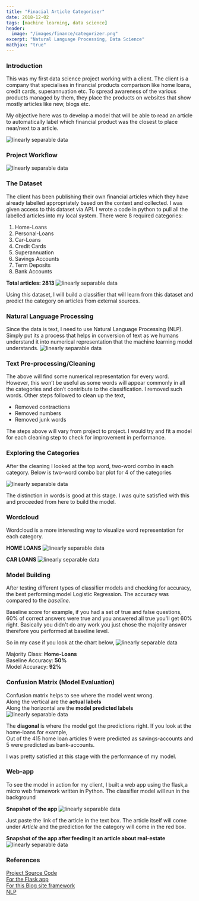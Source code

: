 ```yaml
---
title: "Finacial Article Categoriser"
date: 2018-12-02
tags: [machine learning, data science]
header:
  image: "/images/finance/categorizer.png"
excerpt: "Natural Language Processing, Data Science"
mathjax: "true"
---
```


### Introduction
This was my first data science project working with a client. The client is a company that specialises in financial products comparison like home loans, credit cards, superannuation etc.  To spread awareness of the various products managed by them, they place the products on websites that show mostly articles like new, blogs etc.

My objective here was to develop a model that will be able to read an article to automatically label which financial product was the closest to place near/next to a article.

<img src="{{ site.url }}{{ site.baseurl }}/images/finance/model-work.png" alt="linearly separable data">

### Project Workflow

<img src="{{ site.url }}{{ site.baseurl }}/images/finance/project-worflow.png" alt="linearly separable data">

### The Dataset
The client has been publishing their own financial articles which they have already labelled appropriately based on the context and collected. I was given access to this dataset via API. I wrote a code in python to pull all the labelled articles into my local system.
There were 8 required categories:

1.	Home-Loans
2.	Personal-Loans
3.	Car-Loans
4.	Credit Cards
5.	Superannuation
6.	Savings Accounts
7.	Term Deposits
8.	Bank Accounts

**Total articles: 2813**
<img src="{{ site.url }}{{ site.baseurl }}/images/finance/article-distribution.png" alt="linearly separable data">

Using this dataset, I will build a classifier that will learn from this dataset and predict the category on articles from external sources.

### Natural Language Processing
Since the data is text, I need to use Natural Language Processing (NLP). Simply put its a process that helps in conversion of text as we humans understand it into numerical representation that the machine learning model understands.
<img src="{{ site.url }}{{ site.baseurl }}/images/finance/nlp.png" alt="linearly separable data">

### Text Pre-processing/Cleaning
The above will find some numerical representation for every word. However, this won’t be useful as some words will appear commonly in all the categories and don’t contribute to the classification. I removed such words. Other steps followed to clean up the text,
* Removed contractions
* Removed numbers
* Removed junk words

The steps above will vary from project to project. I would try and fit a model for each cleaning step to check for improvement in performance.

### Exploring the Categories 
After the cleaning I looked at the top word, two-word combo in each category. Below is two-word combo bar plot for 4 of the categories

<img src="{{ site.url }}{{ site.baseurl }}/images/finance/words-bar.png" alt="linearly separable data">

The distinction in words is good at this stage. I was quite satisfied with this and proceeded from here to build the model.

### Wordcloud
Wordcloud is a more interesting way to visualize word representation for each category.

**HOME LOANS**
<img src="{{ site.url }}{{ site.baseurl }}/images/finance/house.png" alt="linearly separable data">

**CAR LOANS**
<img src="{{ site.url }}{{ site.baseurl }}/images/finance/car3.png" alt="linearly separable data">

### Model Building
After testing different types of classifier models and checking for accuracy, the best performing model Logistic Regression. The accuracy was compared to the *baseline*.

Baseline score for example, if you had a set of true and false questions, 60% of correct answers were true and you answered all true you'll get 60% right. Basically you didn't do any work you just chose the majority answer therefore you performed at baseline level.

So in my case if you look at the chart below,
<img src="{{ site.url }}{{ site.baseurl }}/images/finance/article-distribution.png" alt="linearly separable data">

Majority Class: **Home-Loans**<br/>
Baseline Accuracy: **50%**<br/>
Model Accuracy:    **92%**

### Confusion Matrix (Model Evaluation)
Confusion matrix helps to see where the model went wrong.<br/>
Along the vertical are the **actual labels**<br/>
Along the horizontal are the **model predicted labels**
<img src="{{ site.url }}{{ site.baseurl }}/images/finance/confusion.png" alt="linearly separable data">

The **diagonal** is where the model got the predictions right.
If you look at the home-loans for example,<br/>
Out of the 415 home loan articles 9 were predicted as savings-accounts and 5 were predicted as bank-accounts.

I was pretty satisfied at this stage with the performance of my model.

### Web-app
To see the model in action for my client, I built a web app using the flask,a micro web framework written in Python. The classifier model will run in the background

**Snapshot of the app**
<img src="{{ site.url }}{{ site.baseurl }}/images/finance/snap1.png" alt="linearly separable data">

Just paste the link of the article in the text box. The article itself will come under *Article* and the prediction for the category will come in the red box.

**Snapshot of the app after feeding it an article about real-estate**
<img src="{{ site.url }}{{ site.baseurl }}/images/finance/snap2.png" alt="linearly separable data">

### References 
[Project Source Code](https://github.com/SurajSatheesan/capstone-project)<br/>
[For the Flask app](https://www.youtube.com/watch?v=7tLBHkqMae8)<br/>
[For this Blog site framework](https://github.com/mmistakes/minimal-mistakes)<br/>
[NLP](https://medium.com/@actsusanli)<br/>
